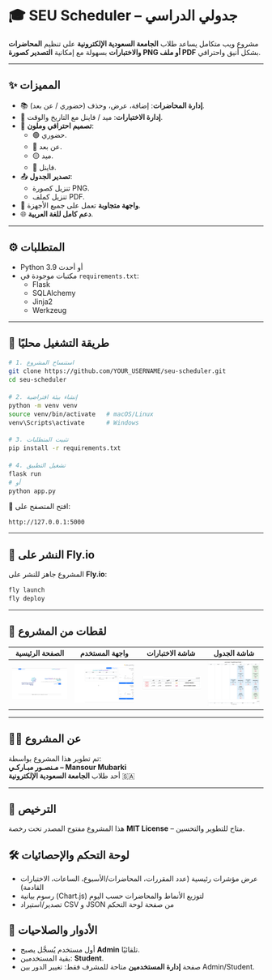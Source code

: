 # 🎓 SEU Scheduler – جدولي الدراسي

مشروع ويب متكامل يساعد طلاب **الجامعة السعودية الإلكترونية** على تنظيم **المحاضرات والاختبارات** بسهولة مع إمكانية **التصدير كصورة PNG أو ملف PDF** بشكل أنيق واحترافي.  

---

## ✨ المميزات
- 📚 **إدارة المحاضرات**: إضافة، عرض، وحذف (حضوري / عن بعد).  
- 📝 **إدارة الاختبارات**: ميد / فاينل مع التاريخ والوقت.  
- 🎨 **تصميم احترافي وملون**:
  - 🟢 حضوري.
  - 🔵 عن بعد.
  - 🟡 ميد.
  - 🔴 فاينل.  
- 📤 **تصدير الجدول**:
  - تنزيل كصورة PNG.
  - تنزيل كملف PDF.
- 📱 **واجهة متجاوبة** تعمل على جميع الأجهزة.  
- 🌐 **دعم كامل للغة العربية**.  

---

## ⚙️ المتطلبات
- Python 3.9 أو أحدث  
- مكتبات موجودة في `requirements.txt`:
  - Flask  
  - SQLAlchemy  
  - Jinja2  
  - Werkzeug  

---

## 🚀 طريقة التشغيل محليًا
```bash
# 1. استنساخ المشروع
git clone https://github.com/YOUR_USERNAME/seu-scheduler.git
cd seu-scheduler

# 2. إنشاء بيئة افتراضية
python -m venv venv
source venv/bin/activate   # macOS/Linux
venv\Scripts\activate      # Windows

# 3. تثبيت المتطلبات
pip install -r requirements.txt

# 4. تشغيل التطبيق
flask run
# أو
python app.py
```

📌 افتح المتصفح على:  
```
http://127.0.0.1:5000
```

---

## 🐳 النشر على Fly.io
المشروع جاهز للنشر على **Fly.io**:  
```bash
fly launch
fly deploy
```

---

## 📸 لقطات من المشروع
| الصفحة الرئيسية | واجهة المستخدم | شاشة الاختبارات | شاشة الجدول |
|-----------------|----------------|-----------------|--------------|
| ![الصفحة الرئيسية](static/img/screenshot-home.png) | ![واجهة المستخدم](static/img/screenshot-ui.png) | ![شاشة الاختبارات](static/img/screenshot-exams.png) | ![شاشة الجدول](static/img/screenshot-schedule.png) |

---

## 👨‍🎓 عن المشروع
تم تطوير هذا المشروع بواسطة:  
**مـنصـور مبـاركـي – Mansour Mubarki**  
أحد طلاب **الجامعة السعودية الإلكترونية** 🇸🇦  

---

## 📜 الترخيص
هذا المشروع مفتوح المصدر تحت رخصة **MIT License** – متاح للتطوير والتحسين.


## 🛠️ لوحة التحكم والإحصائيات
- عرض مؤشرات رئيسية (عدد المقررات، المحاضرات/الأسبوع، الساعات، الاختبارات القادمة)
- رسوم بيانية (Chart.js) لتوزيع الأنماط والمحاضرات حسب اليوم
- تصدير/استيراد CSV و JSON من صفحة لوحة التحكم


## 👤 الأدوار والصلاحيات
- أول مستخدم يُسجَّل يصبح **Admin** تلقائيًا.
- بقية المستخدمين: **Student**.
- صفحة **إدارة المستخدمين** متاحة للمشرف فقط: تغيير الدور بين Admin/Student.
